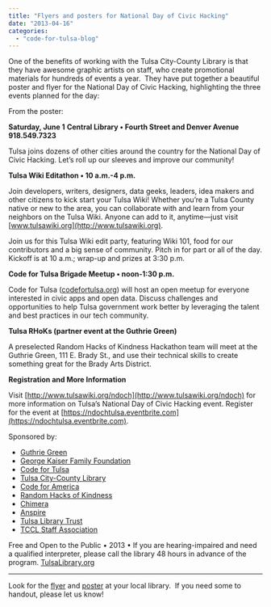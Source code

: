 ```yaml
---
title: "Flyers and posters for National Day of Civic Hacking"
date: "2013-04-16"
categories: 
  - "code-for-tulsa-blog"
---
```


One of the benefits of working with the Tulsa City-County Library is that they have awesome graphic artists on staff, who create promotional materials for hundreds of events a year.  They have put together a beautiful poster and flyer for the National Day of Civic Hacking, highlighting the three events planned for the day:

<!-- [![National Day of Civic Hacking flyer](http://codefortulsa.files.wordpress.com/2013/04/ndoch_flyer.png)](http://codefortulsa.files.wordpress.com/2013/04/rc_national-day-of-civic-hacking-hlf-sheet-flyr_13.pdf) -->

From the poster:

**Saturday, June 1** **Central Library • Fourth Street and Denver Avenue 918.549.7323**

Tulsa joins dozens of other cities around the country for the National Day of Civic Hacking. Let’s roll up our sleeves and improve our community!

**Tulsa Wiki Editathon • 10 a.m.-4 p.m.**

Join developers, writers, designers, data geeks, leaders, idea makers and other citizens to kick start your Tulsa Wiki! Whether you’re a Tulsa County native or new to the area, you can collaborate with and learn from your neighbors on the Tulsa Wiki. Anyone can add to it, anytime—just visit [www.tulsawiki.org](http://www.tulsawiki.org).

Join us for this Tulsa Wiki edit party, featuring Wiki 101, food for our contributors and a big sense of community. Pitch in for part or all of the day. Kickoff is at 10 a.m.; wrap-up and prizes at 3:30 p.m.

**Code for Tulsa Brigade Meetup • noon-1:30 p.m.**

Code for Tulsa ([codefortulsa.org](http://codefortulsa.org)) will host an open meetup for everyone interested in civic apps and open data. Discuss challenges and opportunities to help Tulsa government work better by leveraging the talent and best practices in our tech community.

**Tulsa RHoKs (partner event at the Guthrie Green)**

A preselected Random Hacks of Kindness Hackathon team will meet at the Guthrie Green, 111 E. Brady St., and use their technical skills to create something great for the Brady Arts District.

**Registration and More Information**

Visit [http://www.tulsawiki.org/ndoch](http://www.tulsawiki.org/ndoch) for more information on Tulsa’s National Day of Civic Hacking event. Register for the event at [https://ndochtulsa.eventbrite.com](https://ndochtulsa.eventbrite.com).

Sponsored by:

- [Guthrie Green](http://www.guthriegreen.com/)
- [George Kaiser Family Foundation](http://www.gkff.org/)
- [Code for Tulsa](http://codefortulsa.org/)
- [Tulsa City-County Library](http://www.tulsalibrary.org/)
- [Code for America](http://codeforamerica.org/)
- [Random Hacks of Kindness](http://www.rhok.org/)
- [Chimera](http://www.tulsawiki.org/Chimera)
- [Anspire](http://www.anspire.com/)
- [Tulsa Library Trust](http://tulsalibrarytrust.org/)
- [TCCL Staff Association](http://www.amazon.com/s?_encoding=UTF8&field-author=Tulsa%20City-County%20Library%20Staff%20Association)

Free and Open to the Public • 2013 • If you are hearing-impaired and need a qualified interpreter, please call the library 48 hours in advance of the program. [TulsaLibrary.org](http://tulsalibrary.org)

* * *

Look for the [flyer](http://codefortulsa.files.wordpress.com/2013/04/rc_national-day-of-civic-hacking-hlf-sheet-flyr_13.pdf "National Day of Civic Hacking Flyer") and [poster](http://codefortulsa.files.wordpress.com/2013/04/rc_national-day-of-civic-hacking_print13.pdf) at your local library.  If you need some to handout, please let us know!
